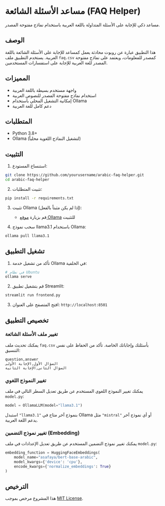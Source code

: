 # مساعد الأسئلة الشائعة (FAQ Helper)

مساعد ذكي للإجابة على الأسئلة المتداولة باللغة العربية باستخدام نماذج مفتوحة المصدر.

## الوصف

هذا التطبيق عبارة عن روبوت محادثة يعمل كمساعد للإجابة على الأسئلة الشائعة باللغة العربية. يستخدم التطبيق ملف `faq.csv` كمصدر للمعلومات، ويعتمد على نماذج مفتوحة المصدر للغة العربية للإجابة على استفسارات المستخدمين.

## المميزات

- واجهة مستخدم بسيطة باللغة العربية
- استخدام نماذج مفتوحة المصدر للنصوص العربية
- إمكانية التشغيل المحلي باستخدام Ollama
- دعم كامل للغة العربية

## المتطلبات

- Python 3.8+
- Ollama (لتشغيل النماذج اللغوية محلياً)

## التثبيت

1. استنساخ المستودع:

```bash
git clone https://github.com/yourusername/arabic-faq-helper.git
cd arabic-faq-helper
```

2. تثبيت المتطلبات:

```bash
pip install -r requirements.txt
```

3. تثبيت Ollama (إذا لم يكن مثبتاً بالفعل):
   - قم بزيارة [موقع Ollama](https://ollama.ai/) للتثبيت

4. سحب نموذج llama3.1 باستخدام Ollama:

```bash
ollama pull llama3.1
```

## تشغيل التطبيق

1. تأكد من تشغيل خدمة Ollama في الخلفية:

```bash
# في نظام Ubuntu
ollama serve
```

2. قم بتشغيل تطبيق Streamlit:

```bash
streamlit run frontend.py
```

3. افتح المتصفح على العنوان: `http://localhost:8501`

## تخصيص التطبيق

### تغيير ملف الأسئلة الشائعة

يمكنك تحديث ملف `faq.csv` بأسئلتك وإجاباتك الخاصة. تأكد من الحفاظ على نفس التنسيق:

```
question,answer
السؤال الأول,الإجابة الأولى
السؤال الثاني,الإجابة الثانية
```

### تغيير النموذج اللغوي

يمكنك تغيير النموذج اللغوي المستخدم عن طريق تعديل السطر التالي في ملف `model.py`:

```python
model = OllamaLLM(model="llama3.1")
```

استبدل `"llama3.1"` بنموذج آخر متاح في Ollama مثل `"mistral"` أو أي نموذج آخر يدعم اللغة العربية.

### تغيير نموذج التضمين (Embedding)

يمكنك تغيير نموذج التضمين المستخدم عن طريق تعديل الإعدادات في ملف `model.py`:

```python
embedding_function = HuggingFaceEmbeddings(
    model_name="asafaya/bert-base-arabic",
    model_kwargs={'device': 'cpu'},
    encode_kwargs={'normalize_embeddings': True}
)
```

## الترخيص

هذا المشروع مرخص بموجب [MIT License](LICENSE).